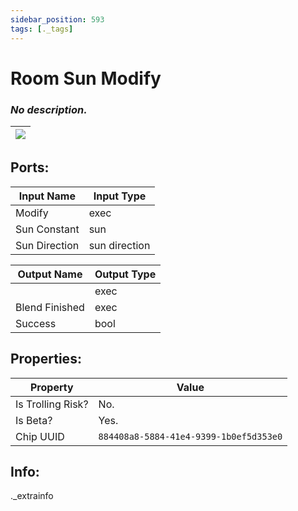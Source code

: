 ```yaml
---
sidebar_position: 593
tags: [._tags]
---
```


# Room Sun Modify


### *No description.*

| ![](https://images-ext-2.discordapp.net/external/MPmIaQzlEPmgGWlgi-WxBBXt0Bjv_zWPkg1y1f_sy3s/https/www.recroomcircuits.com/image/circuit/absolute-value?width=206&height=108) |
|-----|

## Ports:

| Input Name | Input Type |
|-----------|-----------|
| Modify | exec |
| Sun Constant | sun |
| Sun Direction | sun direction |

| Output Name | Output Type |
|-----------|-----------|
|  | exec |
| Blend Finished | exec |
| Success | bool |

## Properties:

| Property  | Value |
|-------------------|-----------|
| Is Trolling Risk? | No. |
| Is Beta? | Yes. |
| Chip UUID | `884408a8-5884-41e4-9399-1b0ef5d353e0` |

## Info:
._extrainfo